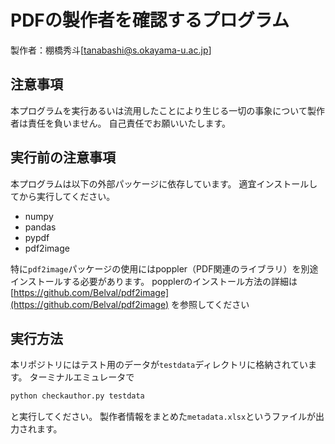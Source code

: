 # PDFの製作者を確認するプログラム

製作者：棚橋秀斗[tanabashi@s.okayama-u.ac.jp]

## 注意事項

本プログラムを実行あるいは流用したことにより生じる一切の事象について製作者は責任を負いません。
自己責任でお願いいたします。

## 実行前の注意事項

本プログラムは以下の外部パッケージに依存しています。
適宜インストールしてから実行してください。

* numpy
* pandas
* pypdf
* pdf2image

特に`pdf2image`パッケージの使用にはpoppler（PDF関連のライブラリ）を別途インストールする必要があります。
popplerのインストール方法の詳細は
[https://github.com/Belval/pdf2image](https://github.com/Belval/pdf2image)
を参照してください

## 実行方法

本リポジトリにはテスト用のデータが`testdata`ディレクトリに格納されています。
ターミナルエミュレータで

```zsh
python checkauthor.py testdata
```

と実行してください。
製作者情報をまとめた`metadata.xlsx`というファイルが出力されます。
